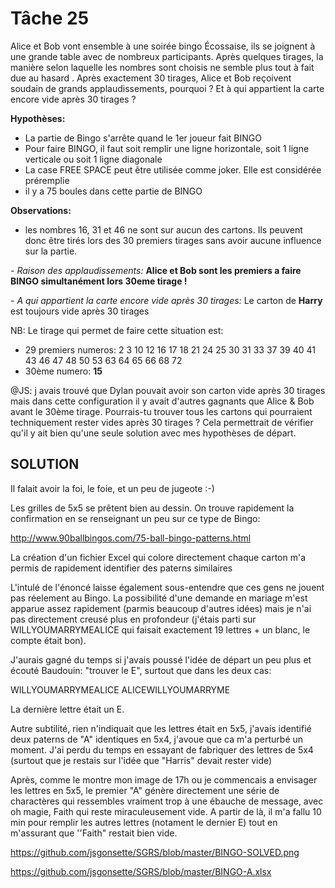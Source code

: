# Tâche 25

Alice et Bob vont ensemble à une soirée bingo Écossaise, ils se joignent à une grande table
avec de nombreux participants. Après quelques tirages, la manière selon laquelle les nombres
sont choisis ne semble plus tout à fait due au hasard . Après exactement 30 tirages, Alice et
Bob reçoivent soudain de grands applaudissements, pourquoi ? Et à qui appartient la carte
encore vide après 30 tirages ? 

**Hypothèses:**
* La partie de Bingo s'arrête quand le 1er joueur fait BINGO
* Pour faire BINGO, il faut soit remplir une ligne horizontale, soit 1 ligne verticale ou soit 1 ligne diagonale
* La case FREE SPACE peut être utilisée comme joker. Elle est considérée préremplie
* il y a 75 boules dans cette partie de BINGO

**Observations:**
* les nombres 16, 31 et 46 ne sont sur aucun des cartons. Ils peuvent donc être tirés lors des 30 premiers tirages sans avoir aucune influence sur la partie.

*- Raison des applaudissements:*
**Alice et Bob sont les premiers a faire BINGO simultanément lors 30eme tirage !**

*- A qui appartient la carte encore vide après 30 tirages:*
Le carton de **Harry** est toujours vide après 30 tirages

NB: Le tirage qui permet de faire cette situation est: 
* 29 premiers numeros: 2	3	10	12	16	17	18	21	24	25	30	31	33	37	39	40	41	43	46	47	48	50	53	63	64	65	66	68	72
* 30ème numero: **15**

@JS: j avais trouvé que Dylan pouvait avoir son carton vide après 30 tirages mais dans cette configuration il y avait d'autres gagnants que Alice & Bob avant le 30ème tirage. Pourrais-tu trouver tous les cartons qui pourraient techniquement rester vides après 30 tirages ? Cela permettrait de vérifier qu'il y ait bien qu'une seule solution avec mes hypothèses de départ. 

## SOLUTION

Il falait avoir la foi, le foie, et un peu de jugeote :-)

Les grilles de 5x5 se prêtent bien au dessin. On trouve rapidement la confirmation en se renseignant un peu sur ce type de Bingo:

http://www.90ballbingos.com/75-ball-bingo-patterns.html

La création d'un fichier Excel qui colore directement chaque carton m'a permis de rapidement identifier des paterns similaires

L'intulé de l'énoncé laisse également sous-entendre que ces gens ne jouent pas réelement au Bingo. La possibilité d'une demande en mariage m'est apparue assez rapidement (parmis beaucoup d'autres idées) mais je n'ai pas directement creusé plus en profondeur (j'étais parti sur WILLYOUMARRYMEALICE qui faisait exactement 19 lettres + un blanc, le compte était bon).

J'aurais gagné du temps si j'avais poussé l'idée de départ un peu plus et écouté Baudouin: "trouver le E", surtout que dans les deux cas:

WILLYOUMARRYMEALICE
ALICEWILLYOUMARRYME

La dernière lettre était un E.

Autre subtilité, rien n'indiquait que les lettres était en 5x5, j'avais identifié deux paterns de "A" identiques en 5x4, j'avoue que ca m'a perturbé un moment. J'ai perdu du temps en essayant de fabriquer des lettres de 5x4 (surtout que je restais sur l'idée que "Harris" devait rester vide)

Après, comme le montre mon image de 17h ou je commencais a envisager les lettres en 5x5, le premier "A" génère directement une série de charactères qui ressembles vraiment trop à une ébauche de message, avec oh magie, Faith qui reste miraculeusement vide. A partir de là, il m'a fallu 10 min pour remplir les autres lettres (notament le dernier E) tout en m'assurant que ''Faith" restait bien vide.
 
https://github.com/jsgonsette/SGRS/blob/master/BINGO-SOLVED.png
 
https://github.com/jsgonsette/SGRS/blob/master/BINGO-A.xlsx

